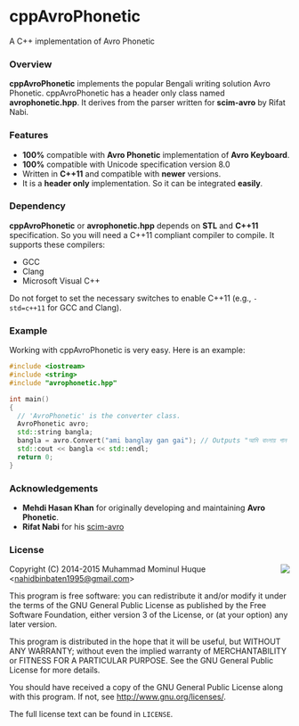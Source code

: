 cppAvroPhonetic
===============

A C++ implementation of Avro Phonetic

### Overview
**cppAvroPhonetic** implements the popular Bengali writing solution Avro Phonetic. cppAvroPhonetic has a header only class named **avrophonetic.hpp**. It derives from the parser written for **scim-avro** by Rifat Nabi.  

### Features

* **100%** compatible with **Avro Phonetic** implementation of **Avro Keyboard**.
* **100%** compatible with Unicode specification version 8.0
* Written in **C++11** and compatible with **newer** versions.
* It is a **header only** implementation. So it can be integrated **easily**.

### Dependency

**cppAvroPhonetic** or **avrophonetic.hpp** depends on **STL** and **C++11** specification. So you will need a C++11 compliant compiler to compile. It supports these compilers:
* GCC
* Clang
* Microsoft Visual C++

Do not forget to set the necessary switches to enable C++11 (e.g., `-std=c++11` for GCC and Clang).

### Example

Working with cppAvroPhonetic is very easy. Here is an example:

```cpp
#include <iostream>
#include <string>
#include "avrophonetic.hpp"

int main()
{
  // 'AvroPhonetic' is the converter class.
  AvroPhonetic avro;
  std::string bangla;
  bangla = avro.Convert("ami banglay gan gai"); // Outputs "আমি বাংলায় গান গাই"
  std::cout << bangla << std::endl;
  return 0;
}
```

### Acknowledgements

 - **Mehdi Hasan Khan** for originally developing and maintaining **Avro Phonetic**.
 - **Rifat Nabi** for his [scim-avro](https://code.google.com/p/scim-avro/)

### License
<img align="right" src="http://opensource.org/trademarks/opensource/OSI-Approved-License-100x137.png">


Copyright (C) 2014-2015 Muhammad Mominul Huque <<nahidbinbaten1995@gmail.com>>

This program is free software: you can redistribute it and/or modify
it under the terms of the GNU General Public License as published by
the Free Software Foundation, either version 3 of the License, or
(at your option) any later version.

This program is distributed in the hope that it will be useful,
but WITHOUT ANY WARRANTY; without even the implied warranty of
MERCHANTABILITY or FITNESS FOR A PARTICULAR PURPOSE.  See the
GNU General Public License for more details.

You should have received a copy of the GNU General Public License
along with this program.  If not, see <http://www.gnu.org/licenses/>.

The full license text can be found in `LICENSE`.
